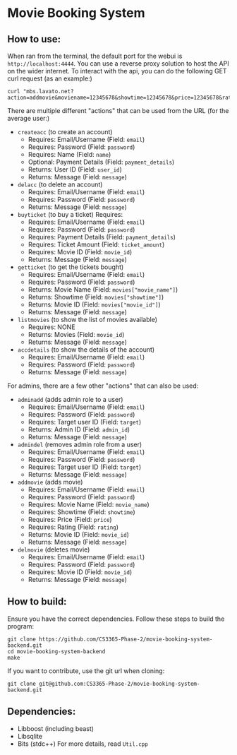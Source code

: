 Movie Booking System
====================

How to use:
-----------
When ran from the terminal, the default port for the webui is `http://localhost:4444`. You can use a reverse proxy solution to host the API on the wider internet. To interact with the api, you can do the following GET curl request (as an example:)
```
curl "mbs.lavato.net?action=addmovie&moviename=12345678&showtime=12345678&price=12345678&rating=pg13&adminid=12345678&password=12345678"
```

There are multiple different "actions" that can be used from the URL (for the average user:)
- `createacc` (to create an account)
  - Requires: Email/Username (Field: `email`)
  - Requires: Password (Field: `password`)
  - Requires: Name (Field: `name`)
  - Optional: Payment Details (Field: `payment_details`)
  - Returns: User ID (Field: `user_id`)
  - Returns: Message (Field: `message`)
- `delacc` (to delete an account)
  - Requires: Email/Username (Field: `email`)
  - Requires: Password (Field: `password`)
  - Returns: Message (Field: `message`)
- `buyticket` (to buy a ticket) Requires:
  - Requires: Email/Username (Field: `email`)
  - Requires: Password (Field: `password`)
  - Requires: Payment Details (Field: `payment_details`)
  - Requires: Ticket Amount (Field: `ticket_amount`)
  - Requires: Movie ID (Field: `movie_id`)
  - Returns: Message (Field: `message`)
- `getticket` (to get the tickets bought)
  - Requires: Email/Username (Field: `email`)
  - Requires: Password (Field: `password`)
  - Returns: Movie Name (Field: `movies["movie_name"]`)
  - Returns: Showtime (Field: `movies["showtime"]`)
  - Returns: Movie ID (Field: `movies["movie_id"]`)
  - Returns: Message (Field: `message`)
- `listmovies` (to show the list of movies available)
  - Requires: NONE
  - Returns: Movies (Field: `movie_id`)
  - Returns: Message (Field: `message`)
- `accdetails` (to show the details of the account)
  - Requires: Email/Username (Field: `email`)
  - Requires: Password (Field: `password`)
  - Returns: Message (Field: `message`)

For admins, there are a few other "actions" that can also be used:
- `adminadd` (adds admin role to a user)
  - Requires: Email/Username (Field: `email`)
  - Requires: Password (Field: `password`)
  - Requires: Target user ID (Field: `target`)
  - Returns: Admin ID (Field: `admin_id`)
  - Returns: Message (Field: `message`)
- `admindel` (removes admin role from a user)
  - Requires: Email/Username (Field: `email`)
  - Requires: Password (Field: `password`)
  - Requires: Target user ID (Field: `target`)
  - Returns: Message (Field: `message`)
- `addmovie` (adds movie)
  - Requires: Email/Username (Field: `email`)
  - Requires: Password (Field: `password`)
  - Requires: Movie Name (Field: `movie_name`)
  - Requires: Showtime (Field: `showtime`)
  - Requires: Price (Field: `price`)
  - Requires: Rating (Field: `rating`)
  - Returns: Movie ID (Field: `movie_id`)
  - Returns: Message (Field: `message`)
- `delmovie` (deletes movie)
  - Requires: Email/Username (Field: `email`)
  - Requires: Password (Field: `password`)
  - Requires: Movie ID (Field: `movie_id`)
  - Returns: Message (Field: `message`)

How to build:
-------------
Ensure you have the correct dependencies. Follow these steps to build the program:
```
git clone https://github.com/CS3365-Phase-2/movie-booking-system-backend.git
cd movie-booking-system-backend
make
```

If you want to contribute, use the git url when cloning:
```
git clone git@github.com:CS3365-Phase-2/movie-booking-system-backend.git
```

Dependencies:
-------------
- Libboost (including beast)
- Libsqlite
- Bits (stdc++)
For more details, read `Util.cpp`
